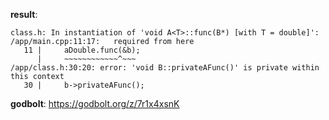 **result**:
```
class.h: In instantiation of 'void A<T>::func(B*) [with T = double]':
/app/main.cpp:11:17:   required from here
   11 |     aDouble.func(&b);
      |     ~~~~~~~~~~~~^~~~
/app/class.h:30:20: error: 'void B::privateAFunc()' is private within this context
   30 |     b->privateAFunc();
```
**godbolt**: https://godbolt.org/z/7r1x4xsnK